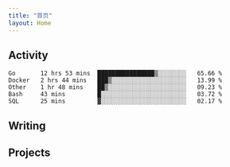 ```yaml
---
title: "首页"
layout: Home
---
```


## Activity
<!--START_SECTION:waka-->
```text
Go       12 hrs 53 mins  ████████████████▒░░░░░░░░   65.66 % 
Docker   2 hrs 44 mins   ███▒░░░░░░░░░░░░░░░░░░░░░   13.99 % 
Other    1 hr 48 mins    ██▒░░░░░░░░░░░░░░░░░░░░░░   09.23 % 
Bash     43 mins         █░░░░░░░░░░░░░░░░░░░░░░░░   03.72 % 
SQL      25 mins         ▓░░░░░░░░░░░░░░░░░░░░░░░░   02.17 % 
```
<!--END_SECTION:waka-->

## Writing
<PindedPosts />

## Projects
<Projects />
